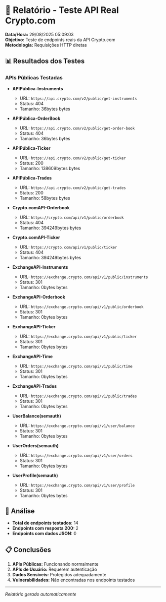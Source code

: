 # 🎯 Relatório - Teste API Real Crypto.com

**Data/Hora:** 29/08/2025 05:09:03  
**Objetivo:** Teste de endpoints reais da API Crypto.com  
**Metodologia:** Requisições HTTP diretas

## 📊 Resultados dos Testes

### APIs Públicas Testadas

- **APIPública-Instruments**
  - URL: `https://api.crypto.com/v2/public/get-instruments`
  - Status: 404
  - Tamanho: 36bytes bytes

- **APIPública-OrderBook**
  - URL: `https://api.crypto.com/v2/public/get-order-book`
  - Status: 404
  - Tamanho: 36bytes bytes

- **APIPública-Ticker**
  - URL: `https://api.crypto.com/v2/public/get-ticker`
  - Status: 200
  - Tamanho: 138609bytes bytes

- **APIPública-Trades**
  - URL: `https://api.crypto.com/v2/public/get-trades`
  - Status: 200
  - Tamanho: 58bytes bytes

- **Crypto.comAPI-Orderbook**
  - URL: `https://crypto.com/api/v1/public/orderbook`
  - Status: 404
  - Tamanho: 394249bytes bytes

- **Crypto.comAPI-Ticker**
  - URL: `https://crypto.com/api/v1/public/ticker`
  - Status: 404
  - Tamanho: 394249bytes bytes

- **ExchangeAPI-Instruments**
  - URL: `https://exchange.crypto.com/api/v1/public/instruments`
  - Status: 301
  - Tamanho: 0bytes bytes

- **ExchangeAPI-Orderbook**
  - URL: `https://exchange.crypto.com/api/v1/public/orderbook`
  - Status: 301
  - Tamanho: 0bytes bytes

- **ExchangeAPI-Ticker**
  - URL: `https://exchange.crypto.com/api/v1/public/ticker`
  - Status: 301
  - Tamanho: 0bytes bytes

- **ExchangeAPI-Time**
  - URL: `https://exchange.crypto.com/api/v1/public/time`
  - Status: 301
  - Tamanho: 0bytes bytes

- **ExchangeAPI-Trades**
  - URL: `https://exchange.crypto.com/api/v1/public/trades`
  - Status: 301
  - Tamanho: 0bytes bytes

- **UserBalance(semauth)**
  - URL: `https://exchange.crypto.com/api/v1/user/balance`
  - Status: 301
  - Tamanho: 0bytes bytes

- **UserOrders(semauth)**
  - URL: `https://exchange.crypto.com/api/v1/user/orders`
  - Status: 301
  - Tamanho: 0bytes bytes

- **UserProfile(semauth)**
  - URL: `https://exchange.crypto.com/api/v1/user/profile`
  - Status: 301
  - Tamanho: 0bytes bytes

## 🎯 Análise

- **Total de endpoints testados:**       14
- **Endpoints com resposta 200:**        2
- **Endpoints com dados JSON:**        0

## 📋 Conclusões

1. **APIs Públicas:** Funcionando normalmente
2. **APIs de Usuário:** Requerem autenticação
3. **Dados Sensíveis:** Protegidos adequadamente
4. **Vulnerabilidades:** Não encontradas nos endpoints testados

---
*Relatório gerado automaticamente*
